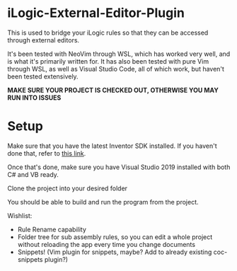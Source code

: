 # iLogic-External-Editor-Plugin
This is used to bridge your iLogic rules so that they can be accessed through external editors.

It's been tested with NeoVim through WSL, which has worked very well, and is what it's primarily written for. It has also been tested with pure Vim through WSL, as well as Visual Studio Code, all of which work, but haven't been tested extensively.

<b>MAKE SURE YOUR PROJECT IS CHECKED OUT, OTHERWISE YOU MAY RUN INTO ISSUES</b>

# Setup
Make sure that you have the latest Inventor SDK installed. If you haven't done that, refer to <a href="https://help.autodesk.com/view/INVNTOR/2021/ENU/?guid=GUID-6FD7AA08-1E43-43FC-971B-5F20E56C8846">this link</a>.

Once that's done, make sure you have Visual Studio 2019 installed with both C# and VB ready.

Clone the project into your desired folder

You should be able to build and run the program from the project.

Wishlist:
- Rule Rename capability
- Folder tree for sub assembly rules, so you can edit a whole project without reloading the app every time you change documents
- Snippets! (Vim plugin for snippets, maybe? Add to already existing coc-snippets plugin?)
